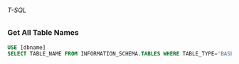 ###### T-SQL
### Get All Table Names
``` sql
USE [dbname]
SELECT TABLE_NAME FROM INFORMATION_SCHEMA.TABLES WHERE TABLE_TYPE='BASE TABLE'
```
